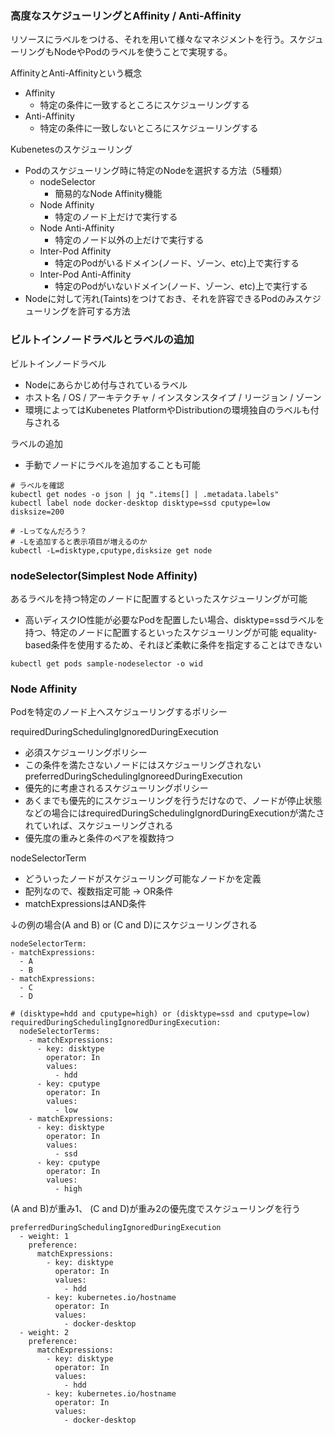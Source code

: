 ### 高度なスケジューリングとAffinity / Anti-Affinity
リソースにラベルをつける、それを用いて様々なマネジメントを行う。スケジューリングもNodeやPodのラベルを使うことで実現する。

AffinityとAnti-Affinityという概念
- Affinity
  - 特定の条件に一致するところにスケジューリングする
- Anti-Affinity
  - 特定の条件に一致しないところにスケジューリングする

Kubenetesのスケジューリング
- Podのスケジューリング時に特定のNodeを選択する方法（5種類）
  - nodeSelector
    - 簡易的なNode Affinity機能
  - Node Affinity
    - 特定のノード上だけで実行する
  - Node Anti-Affinity
    - 特定のノード以外の上だけで実行する
  - Inter-Pod Affinity
    - 特定のPodがいるドメイン(ノード、ゾーン、etc)上で実行する
  - Inter-Pod Anti-Affinity
    - 特定のPodがいないドメイン(ノード、ゾーン、etc)上で実行する
- Nodeに対して汚れ(Taints)をつけておき、それを許容できるPodのみスケジューリングを許可する方法

### ビルトインノードラベルとラベルの追加
ビルトインノードラベル
- Nodeにあらかじめ付与されているラベル
- ホスト名 / OS / アーキテクチャ / インスタンスタイプ / リージョン / ゾーン
- 環境によってはKubenetes PlatformやDistributionの環境独自のラベルも付与される

ラベルの追加
- 手動でノードにラベルを追加することも可能

```
# ラベルを確認
kubectl get nodes -o json | jq ".items[] | .metadata.labels"
kubectl label node docker-desktop disktype=ssd cputype=low disksize=200

# -Lってなんだろう？
# -Lを追加すると表示項目が増えるのか
kubectl -L=disktype,cputype,disksize get node
```

### nodeSelector(Simplest Node Affinity)
あるラベルを持つ特定のノードに配置するといったスケジューリングが可能
- 高いディスクIO性能が必要なPodを配置したい場合、disktype=ssdラベルを持つ、特定のノードに配置するといったスケジューリングが可能
equality-based条件を使用するため、それほど柔軟に条件を指定することはできない

```
kubectl get pods sample-nodeselector -o wid
```

### Node Affinity
Podを特定のノード上へスケジューリングするポリシー

requiredDuringSchedulingIgnoredDuringExecution
  - 必須スケジューリングポリシー
  - この条件を満たさないノードにはスケジューリングされない
preferredDuringSchedulingIgnoreedDuringExecution
  - 優先的に考慮されるスケジューリングポリシー
  - あくまでも優先的にスケジューリングを行うだけなので、ノードが停止状態などの場合にはrequiredDuringSchedulingIgnordDuringExecutionが満たされていれば、スケジューリングされる
  - 優先度の重みと条件のペアを複数持つ

nodeSelectorTerm
- どういったノードがスケジューリング可能なノードかを定義
- 配列なので、複数指定可能 → OR条件
- matchExpressionsはAND条件

↓の例の場合(A and B) or (C and D)にスケジューリングされる

```
nodeSelectorTerm:
- matchExpressions:
  - A
  - B
- matchExpressions:
  - C
  - D
```

```
# (disktype=hdd and cputype=high) or (disktype=ssd and cputype=low)
requiredDuringSchedulingIgnoredDuringExecution:
  nodeSelectorTerms:
    - matchExpressions:
      - key: disktype
        operator: In
        values:
          - hdd
      - key: cputype
        operator: In
        values:
          - low
    - matchExpressions:
      - key: disktype
        operator: In
        values:
          - ssd
      - key: cputype
        operator: In
        values:
          - high
```

(A and B)が重み1、 (C and D)が重み2の優先度でスケジューリングを行う

```
preferredDuringSchedulingIgnoredDuringExecution
  - weight: 1
    preference:
      matchExpressions:
        - key: disktype
          operator: In
          values:
            - hdd
        - key: kubernetes.io/hostname
          operator: In
          values:
            - docker-desktop
  - weight: 2
    preference:
      matchExpressions:
        - key: disktype
          operator: In
          values:
            - hdd
        - key: kubernetes.io/hostname
          operator: In
          values:
            - docker-desktop
```